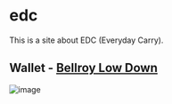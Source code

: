 # edc

This is a site about EDC (Everyday Carry).

## Wallet - [Bellroy Low Down](https://web.archive.org/web/20170706115623/https://bellroy.com/products/low-down-wallet/default/black)
![image](https://github.com/ast96/edc/assets/20477698/68ebfa42-eaf5-4eb3-96e7-39ba2e3b5ebf)

